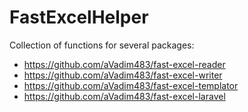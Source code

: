# FastExcelHelper

Collection of functions for several packages:
* https://github.com/aVadim483/fast-excel-reader
* https://github.com/aVadim483/fast-excel-writer
* https://github.com/aVadim483/fast-excel-templator
* https://github.com/aVadim483/fast-excel-laravel